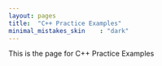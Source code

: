 ```yaml
---
layout: pages
title:  "C++ Practice Examples"
minimal_mistakes_skin    : "dark"
---
```


This is the page for C++ Practice Examples